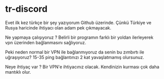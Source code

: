 # tr-discord

Evet ilk kez türkçe bir şey yazıyorum Github üzerinde. Çünkü Türkiye ve Rusya haricinde ihtiyacı olan adam pek çıkmayacak.

Ne yapmaya çalışıyoruz ?
Belirli bir programın farklı bir yoldan ilerleyerek vpn üzerinden bağlanmasını sağlıyoruz.

Peki neden normal bir VPN ile bağlanmıyoruz da senin bu zımbırtı ile uğraşıyoruz?
15-35 ping bağlantınızı 2 kat yavaşlatmamış olursunuz. 

Neye ihtiyaç var ?
Bir VPN'e ihtiyacınız olacak. Kendinizin kurması çok daha mantıklı olur. 
